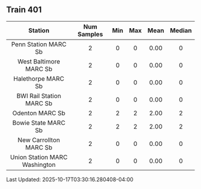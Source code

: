 ## Train 401

| Station | Num Samples | Min | Max | Mean | Median |
| :-----: | :---------: | :-: | :-: | :--: | :----: |
| Penn Station MARC Sb | 2 | 0 | 0 | 0.00 | 0 |
| West Baltimore MARC Sb | 2 | 0 | 0 | 0.00 | 0 |
| Halethorpe MARC Sb | 2 | 0 | 0 | 0.00 | 0 |
| BWI Rail Station MARC Sb | 2 | 0 | 0 | 0.00 | 0 |
| Odenton MARC Sb | 2 | 2 | 2 | 2.00 | 2 |
| Bowie State MARC Sb | 2 | 2 | 2 | 2.00 | 2 |
| New Carrollton MARC Sb | 2 | 0 | 0 | 0.00 | 0 |
| Union Station MARC Washington | 2 | 0 | 0 | 0.00 | 0 |


Last Updated: 2025-10-17T03:30:16.280408-04:00